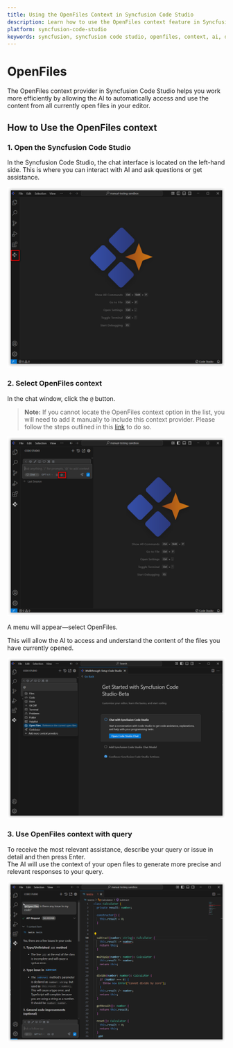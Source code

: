 ```yaml
---
title: Using the OpenFiles Context in Syncfusion Code Studio
description: Learn how to use the OpenFiles context feature in Syncfusion Code Studio to enable AI access to all currently open files in your editor for better assistance.
platform: syncfusion-code-studio
keywords: syncfusion, syncfusion code studio, openfiles, context, ai, developer-tools, productivity
---
```

 
# OpenFiles 
 
The OpenFiles context provider in Syncfusion Code Studio helps you work more efficiently by allowing the AI to automatically access and use the content from all currently open files in your editor.
 
## How to Use the OpenFiles context
 
### 1. Open the Syncfusion Code Studio
 
In the Syncfusion Code Studio, the chat interface is located on the left-hand side. This is where you can interact with AI and ask questions or get assistance.

<img src="../../feature-images/open_chat.png" alt="openchat" />
 
### 2. Select OpenFiles context
 
In the chat window, click the `@` button.  
> **Note:** If you cannot locate the OpenFiles context option in the list, you will need to add it manually to include this context provider. Please follow the steps outlined in this [link](https://help.syncfusioncody.com/syncfusion-code-studio/features/context-providers/add-more-contextproviders/How-to-configure-more-contextproviders) to do so.

<img src="../../feature-images/click-context.png" alt="clickcontext" />
 
A menu will appear—select OpenFiles.
 
This will allow the AI to access and understand the content of the files you have currently opened.

<img src="../../feature-images/openfile-opencontext.png" alt="opencontext" />
 
### 3. Use OpenFiles context with query
 
To receive the most relevant assistance, describe your query or issue in detail and then press Enter.  
The AI will use the context of your open files to generate more precise and relevant responses to your query.

<img src="../../feature-images/openfile-output.png" alt="output" />